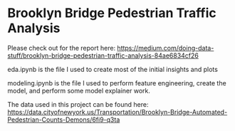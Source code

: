 # Brooklyn Bridge Pedestrian Traffic Analysis

Please check out for the report here: https://medium.com/doing-data-stuff/brooklyn-bridge-pedestrian-traffic-analysis-84ae6834cf26

eda.ipynb is the file I used to create most of the initial insights and plots

modeling.ipynb is the file I used to perform feature engineering, create the model, and perform some model explainer work.

The data used in this project can be found here: https://data.cityofnewyork.us/Transportation/Brooklyn-Bridge-Automated-Pedestrian-Counts-Demons/6fi9-q3ta
